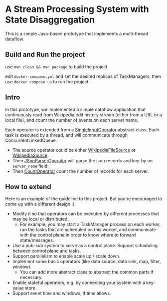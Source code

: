 # A Stream Processing System with State Disaggregation

This is a simple Java-based prototype that implements a multi-thread dataflow.

## Build and Run the project

use `mvn clean && mvn package` to build the project.

edit `docker-compose.yml` and set the desired replicas of TaskManagers, then use `docker compose up` to run the project.

## Intro

In this prototype, we implemented a simple dataflow application that continuously read from Wikipedia edit history stream (either from a URL or a local file), and count the number of events on each server name.

Each operator is extended from a [SingleInputOperator](./dataflow/src/main/java/operators/SingleInputOperator.java) abstract class. Each task is executed by a thread, and will communicate through ConcurrentLinkedQueue.

- The source operator could be either [WikipediaFileSource](./dataflow/src/main/java/WikipediaFileSource.java) or [WikipediaSource](./dataflow/src/main/java/WikipediaSource.java).
- Then [JSonParserOperator](./dataflow/src/main/java/JSonParserOperator.java) will parse the json records and key-by on `server_name` field.
- Then [CountOperator](./dataflow/src/main/java/CountOperator.java) count the number of records for each server.

## How to extend

Here is an example of the guideline to this project. But you're encouraged to come up with a different design :)

- Modify it so that operators can be executed by different processes that may be local or distributed. 
  - For example, you may start a TaskManager process on each worker, run the tasks that are scheduled on this worker, and communicate with the control plane in order to know where to forward state/messages.
- Use a pub-sub system to serve as a control plane. Support scheduling between control plane and tasks.
- Support parallelism to enable scale up / scale down.
- Implement some basic operators (like data source, data sink, map, filter, window).
  - You can add more abstract class to abstract the common parts if necessary.
- Enable stateful operators, e.g. by connecting your system with a key-value store.
- Support event time and windows, if time allows. 

